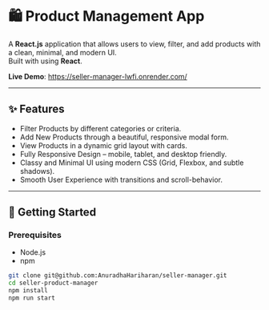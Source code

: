# 🛍️ Product Management App

A **React.js** application that allows users to view, filter, and add products with a clean, minimal, and modern UI.  
Built with using **React**.

**Live Demo**: https://seller-manager-lwfi.onrender.com/

---

## ✨ Features

-  Filter Products by different categories or criteria.
-  Add New Products through a beautiful, responsive modal form.
-  View Products in a dynamic grid layout with cards.
-  Fully Responsive Design – mobile, tablet, and desktop friendly.
-  Classy and Minimal UI using modern CSS (Grid, Flexbox, and subtle shadows).
-  Smooth User Experience with transitions and scroll-behavior.

---

## 🚀 Getting Started

### Prerequisites

- Node.js
- npm

```bash
git clone git@github.com:AnuradhaHariharan/seller-manager.git
cd seller-product-manager
npm install
npm run start
